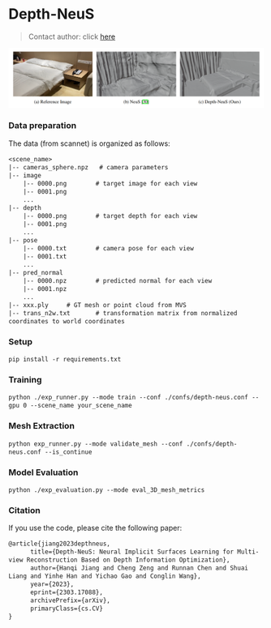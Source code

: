 # Depth-NeuS
> Contact author: click [here](https://hq0709.github.io/about/)


![compare](image/compare.png)

### Data preparation
The data (from scannet) is organized as follows:
```
<scene_name>
|-- cameras_sphere.npz   # camera parameters
|-- image
    |-- 0000.png        # target image for each view
    |-- 0001.png
    ...
|-- depth
    |-- 0000.png        # target depth for each view
    |-- 0001.png
    ...
|-- pose
    |-- 0000.txt        # camera pose for each view
    |-- 0001.txt
    ...
|-- pred_normal
    |-- 0000.npz        # predicted normal for each view
    |-- 0001.npz
    ...
|-- xxx.ply		# GT mesh or point cloud from MVS
|-- trans_n2w.txt       # transformation matrix from normalized coordinates to world coordinates
```


### Setup

```
pip install -r requirements.txt
```

### Training

```
python ./exp_runner.py --mode train --conf ./confs/depth-neus.conf --gpu 0 --scene_name your_scene_name
```

### Mesh Extraction

```
python exp_runner.py --mode validate_mesh --conf ./confs/depth-neus.conf --is_continue
```

### Model Evaluation

```
python ./exp_evaluation.py --mode eval_3D_mesh_metrics
```

### Citation
If you use the code, please cite the following paper:
```
@article{jiang2023depthneus,
      title={Depth-NeuS: Neural Implicit Surfaces Learning for Multi-view Reconstruction Based on Depth Information Optimization}, 
      author={Hanqi Jiang and Cheng Zeng and Runnan Chen and Shuai Liang and Yinhe Han and Yichao Gao and Conglin Wang},
      year={2023},
      eprint={2303.17088},
      archivePrefix={arXiv},
      primaryClass={cs.CV}
}
```
